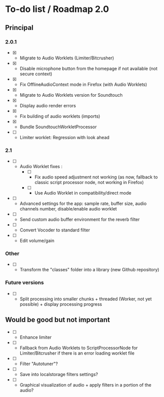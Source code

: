 # To-do list / Roadmap 2.0


## Principal

### 2.0.1

* [x] - Migrate to Audio Worklets (Limiter/Bitcrusher)
* [x] - Disable microphone button from the homepage if not available (not secure context)
* [x] - Fix OfflineAudioContext mode in Firefox (with Audio Worklets)
* [x] - Migrate to Audio Worklets version for Soundtouch
* [x] - Display audio render errors
* [x] - Fix building of audio worklets (imports)
* [x] - Bundle SoundtouchWorkletProcessor
* [ ] - Limiter worklet: Regression with look ahead

### 2.1
* [ ] - Audio Worklet fixes :
    * [ ] - Fix audio speed adjustment not working (as now, fallback to classic script processor node, not working in Firefox)
    * [ ] - Use Audio Worklet in compatibility/direct mode
* [ ] - Advanced settings for the app: sample rate, buffer size, audio channels number, disable/enable audio worklet
* [ ] - Send custom audio buffer environment for the reverb filter
* [ ] - Convert Vocoder to standard filter
* [ ] - Edit volume/gain

### Other
* [ ] - Transform the "classes" folder into a library (new Github repository)

### Future versions
* [ ] - Split processing into smaller chunks + threaded (Worker, not yet possible) + display processing progress

## Would be good but not important

* [ ] - Enhance limiter
* [ ] - Fallback from Audio Worklets to ScriptProcessorNode for Limiter/Bitcrusher if there is an error loading worklet file
* [ ] - Filter "Autotuner"?
* [ ] - Save into localstorage filters settings?
* [ ] - Graphical visualization of audio + apply filters in a portion of the audio?
